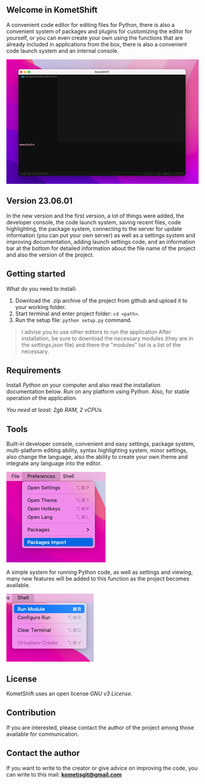 ## Welcome in KometShift
A convenient code editor for editing files for Python, there is also a convenient system of packages and plugins for customizing the editor for yourself, or you can even create your own using the functions that are already included in applications from the box, there is also a convenient code launch system and an internal console.

![KometShift](./assets/git/git1.png  "KometShift")

## Version 23.06.01
In the new version and the first version, a lot of things were added, the developer console, the code launch system, saving recent files, code highlighting, the package system, connecting to the server for update information (you can put your own server) as well as a settings system and improving documentation, adding launch settings code, and an information bar at the bottom for detailed information about the file name of the project and also the version of the project.

## Getting started
What do you need to install:

1. Download the .zip archive of the project from github and upload it to your working folder.
2. Start terminal and enter project folder: `cd <path>`.
3. Run the setup file: `python setup.py` command.

> I advise you to use other editors to run the application After
> installation, be sure to download the necessary modules (they are in
> the *settings.json* file) and there the "modules" list is a list of the
> necessary.

## Requirements
Install *Python* on your computer and also read the installation documentation below. Run on any platform using Python. Also, for stable operation of the application.

*You need at least: 2gb RAM, 2 vCPUs.*

## Tools
Built-in developer console, convenient and easy settings, package system, multi-platform editing ability, syntax highlighting system, minor settings, also change the language, also the ability to create your own theme and integrate any language into the editor.

![KometShift](./assets/git/git2.png  "KometShift")

A simple system for running Python code, as well as settings and viewing, many new features will be added to this function as the project becomes available.

![KometShift](./assets/git/git3.png  "KometShift")

## License
KometShift uses an open license *GNU v3 License*.

## Contribution
If you are interested, please contact the author of the project among those available for communication.

## Contact the author
If you want to write to the creator or give advice on improving the code, you can write to this mail: **kometisgit@gmail.com**